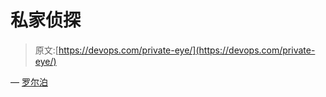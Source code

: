 # 私家侦探

> 原文:[https://devops.com/private-eye/](https://devops.com/private-eye/)

— [罗尔泊](https://devops.com/author/breselman/)